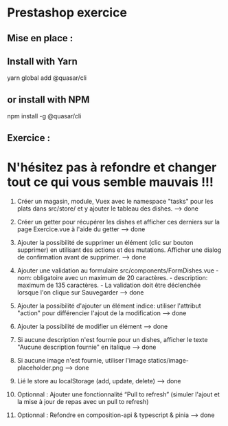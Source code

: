 # Prestashop exercice

## Mise en place :

## Install with Yarn

yarn global add @quasar/cli

## or install with NPM

npm install -g @quasar/cli

## Exercice :

# N'hésitez pas à refondre et changer tout ce qui vous semble mauvais !!!

1. Créer un magasin, module, Vuex avec le namespace "tasks" pour les plats
   dans src/store/ et y ajouter le tableau des dishes. --> done

2. Créer un getter pour récupérer les dishes
   et afficher ces derniers sur la page Exercice.vue à l'aide du getter --> done

3. Ajouter la possibilité de supprimer un élément (clic sur bouton supprimer)
   en utilisant des actions et des mutations.
   Afficher une dialog de confirmation avant de supprimer.
   --> done

4. Ajouter une validation au formulaire src/components/FormDishes.vue - nom: obligatoire avec un maximum de 20 caractères. - description: maximum de 135 caractères. - La validation doit être déclenchée lorsque l'on clique sur Sauvegarder --> done

5. Ajouter la possibilité d'ajouter un élément
   indice: utiliser l'attribut "action" pour différencier l'ajout de la modification --> done

6. Ajouter la possibilité de modifier un élément --> done

7. Si aucune description n'est fournie pour un dishes,
   afficher le texte "Aucune description fournie" en italique --> done

8. Si aucune image n'est fournie, utiliser l'image statics/image-placeholder.png --> done

9. Lié le store au localStorage (add, update, delete) --> done

10. Optionnal : Ajouter une fonctionnalité “Pull to refresh” (simuler l'ajout et la mise à jour de repas avec un pull to refresh)

11. Optionnal : Refondre en composition-api & typescript & pinia --> done
